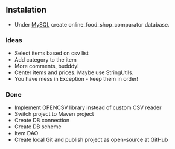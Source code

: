 ## Instalation ##
+ Under [MySQL](http://localhost.org/phpmyadmin/) create online_food_shop_comparator database. 

### Ideas ###
+ Select items based on csv list
+ Add category to the item
+ More comments, budddy!
+ Center items and prices. Maybe use StringUtils.
+ You have mess in Exception - keep them in order!

### Done ###
+ Implement OPENCSV library instead of custom CSV reader
+ Switch project to Maven project
+ Create DB connection
+ Create DB scheme
+ Item DAO
+ Create local Git and publish project as open-source at GitHub

